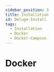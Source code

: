 ```yaml
---
sidebar_position: 3
title: Installation
id: Deluge-Install
tags:
  - Installation
  - Docker
  - Docker-Compose
---
```


# Docker
